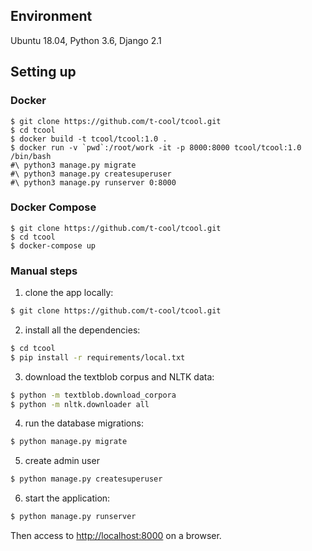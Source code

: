 ## Environment

Ubuntu 18.04, Python 3.6, Django 2.1

## Setting up

### Docker

```
$ git clone https://github.com/t-cool/tcool.git
$ cd tcool
$ docker build -t tcool/tcool:1.0 .
$ docker run -v `pwd`:/root/work -it -p 8000:8000 tcool/tcool:1.0 /bin/bash
#\ python3 manage.py migrate
#\ python3 manage.py createsuperuser
#\ python3 manage.py runserver 0:8000
```

### Docker Compose

```
$ git clone https://github.com/t-cool/tcool.git
$ cd tcool
$ docker-compose up
```

### Manual steps

1. clone the app locally:

```bash
$ git clone https://github.com/t-cool/tcool.git
```

2. install all the dependencies:

```bash
$ cd tcool
$ pip install -r requirements/local.txt
```

3. download the textblob corpus and NLTK data:

```bash
$ python -m textblob.download_corpora
$ python -m nltk.downloader all
```

4. run the database migrations:

```bash
$ python manage.py migrate
```

5.  create admin user

```bash
$ python manage.py createsuperuser
```

6. start the application:

```bash
$ python manage.py runserver
```

Then access to [http://localhost:8000](http://localhost:8000) on a browser.
